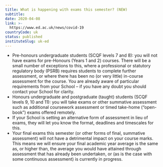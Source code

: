 ```yaml
---
title: What is happening with exams this semester? (NEW)
subtitle: 
date: 2020-04-08
link: >-
  https://www.ed.ac.uk/news/covid-19
countryCode: uk
status: published
instituteSlug: uk-ed
---
```

  * Pre-honours undergraduate students (SCQF levels 7 and 8): you will not have exams for pre-Honours (Years 1 and 2) courses. There will be a small number of exceptions to this, where a professional or statutory regulatory body (PSRB) requires students to complete further assessment, or where there has been no (or very little) in-course assessment for the course. You are already aware of particular requirements from your School – if you have any doubt you should contact your School for clarity.
  * Honours undergraduate and postgraduate (taught) students (SCQF levels 9, 10 and 11): you will take exams or other summative assessment such as additional coursework assessment or timed take-home (“open-book”) exams offered remotely.
  * If your School is setting an alternative form of assessment in lieu of exams, they will let you know the format, deadlines and timescales for this.
  * Your final exams this semester (or other forms of final, summative assessment) will not have a detrimental impact on your course marks. This means we will ensure your final academic year average is the same as, or higher than, the average you would have attained through assessment that has already been undertaken, or (as is the case with some continuous assessment) is currently in progress.


